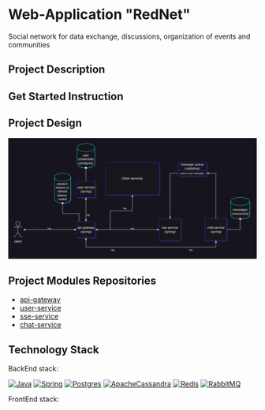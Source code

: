 # Web-Application "RedNet"
Social network for data exchange, discussions, organization of events and communities


## Project Description

## Get Started Instruction

## Project Design
![app-diagram](RedNet-diagram.png)

## Project Modules Repositories
* [api-gateway](https://github.com/Yantar-f/RedNet-api-gateway)
* [user-service](https://github.com/Yantar-f/RedNet-user-service)
* [sse-service](https://github.com/Yantar-f/RedNet-sse-service)
* [chat-service](https://github.com/Yantar-f/RedNet-chat-service)

## Technology Stack
BackEnd stack:

[![Java](https://img.shields.io/badge/java-%23ED8B00.svg?style=for-the-badge&logo=java&logoColor=white)](https://www.java.com/)
[![Spring](https://img.shields.io/badge/spring-%236DB33F.svg?style=for-the-badge&logo=spring&logoColor=white)](https://spring.io/)
[![Postgres](https://img.shields.io/badge/postgres-%23316192.svg?style=for-the-badge&logo=postgresql&logoColor=white)](https://www.postgresql.org/)
[![ApacheCassandra](https://img.shields.io/badge/cassandra-%231287B1.svg?style=for-the-badge&logo=apache-cassandra&logoColor=white)](https://www.cassandra.apache.org/)
[![Redis](https://img.shields.io/badge/redis-%23DD0031.svg?style=for-the-badge&logo=redis&logoColor=white)](https://www.redis.io/)
[![RabbitMQ](https://img.shields.io/badge/Rabbitmq-FF6600?style=for-the-badge&logo=rabbitmq&logoColor=white)](https://www.rabbitmq.com/)

FrontEnd stack:

